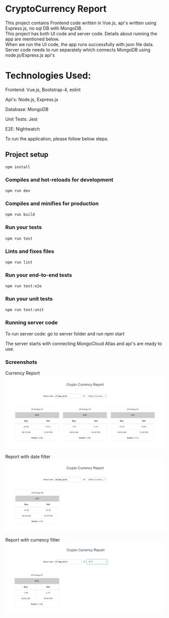 # CryptoCurrency Report

This project contains Frontend code written in Vue.js, api's written using Express.js, no sql DB with MongoDB. </br>
This project has both UI code and server code. Details about running the app are mentioned below. </br>
When we run the UI code, the app runs successfully with json file data. </br>
Server code needs to run separately which connects MongoDB using node.js/Express.js api's </br>

# Technologies Used:

Frontend: Vue.js, Bootstrap-4, eslint</br>

Api's: Node.js, Express.js</br>

Database: MongoDB</br>

Unit Tests: Jest</br>

E2E: Nightwatch</br>


To run the application, please follow below steps.

## Project setup
```
npm install
```

### Compiles and hot-reloads for development
```
npm run dev
```

### Compiles and minifies for production
```
npm run build
```

### Run your tests
```
npm run test
```

### Lints and fixes files
```
npm run lint
```

### Run your end-to-end tests
```
npm run test:e2e
```

### Run your unit tests
```
npm run test:unit
```

### Running server code
To run server code: go to server folder and run
npm start

The server starts with connecting MongoCloud Atlas and api's are ready to use.

### Screenshots
Currency Report </br>
![alt text](screenshot.PNG "Report Page")

Report with date filter </br>
![alt text](screenshot_date_filter.PNG "Report with date filter")

Report with currency filter </br>
![alt text](screenshot_select_filter.PNG "Report with currency filter")